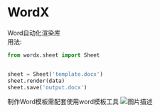 # WordX
Word自动化渲染库  
用法:
```python
from wordx.sheet import Sheet 


sheet = Sheet('template.docx')
sheet.render(data)
sheet.save('output.docx')
```
制作Word模板需配套使用word模板工具
![图片描述](http://storage.heinz97.top/github/wordx-tool.png)

